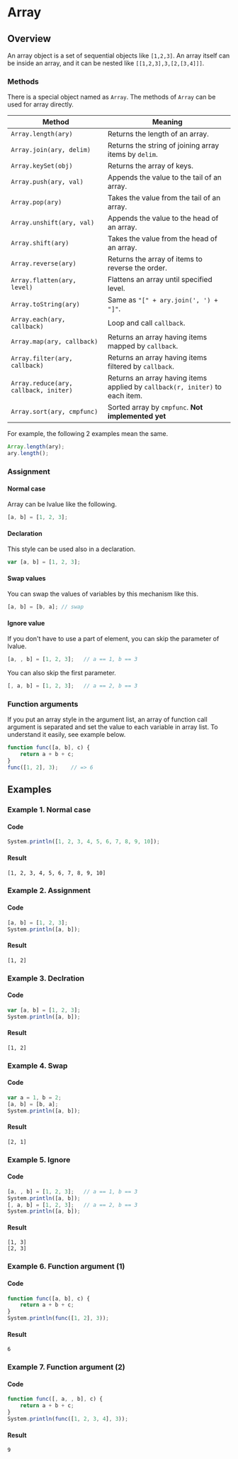 # Array

## Overview

An array object is a set of sequential objects like `[1,2,3]`.
An array itself can be inside an array, and it can be nested like `[[1,2,3],3,[2,[3,4]]]`.

### Methods

There is a special object named as `Array`.
The methods of `Array` can be used for array directly.

|                Method                 |                                   Meaning                                    |
| ------------------------------------- | ---------------------------------------------------------------------------- |
| `Array.length(ary)`                   | Returns the length of an array.                                              |
| `Array.join(ary, delim)`              | Returns the string of joining array items by `delim`.                        |
| `Array.keySet(obj)`                   | Returns the array of keys.                                                   |
| `Array.push(ary, val)`                | Appends the value to the tail of an array.                                   |
| `Array.pop(ary)`                      | Takes the value from the tail of an array.                                   |
| `Array.unshift(ary, val)`             | Appends the value to the head of an array.                                   |
| `Array.shift(ary)`                    | Takes the value from the head of an array.                                   |
| `Array.reverse(ary)`                  | Returns the array of items to reverse the order.                             |
| `Array.flatten(ary, level)`           | Flattens an array until specified level.                                     |
| `Array.toString(ary)`                 | Same as `"[" + ary.join(', ') + "]"`.                                        |
| `Array.each(ary, callback)`           | Loop and call `callback`.                                                    |
| `Array.map(ary, callback)`            | Returns an array having items mapped by `callback`.                          |
| `Array.filter(ary, callback)`         | Returns an array having items filtered by `callback`.                        |
| `Array.reduce(ary, callback, initer)` | Returns an array having items applied by `callback(r, initer)` to each item. |
| `Array.sort(ary, cmpfunc)`            | Sorted array by `cmpfunc`. **Not implemented yet**                           |

For example, the following 2 examples mean the same.

```javascript
Array.length(ary);
ary.length();
```

### Assignment

#### Normal case

Array can be lvalue like the following.

```javascript
[a, b] = [1, 2, 3];
```

#### Declaration

This style can be used also in a declaration.

```javascript
var [a, b] = [1, 2, 3];
```

#### Swap values

You can swap the values of variables by this mechanism like this.

```javascript
[a, b] = [b, a]; // swap
```

#### Ignore value

If you don't have to use a part of element, you can skip the parameter of lvalue.

```javascript
[a, , b] = [1, 2, 3];   // a == 1, b == 3
```

You can also skip the first parameter.

```javascript
[, a, b] = [1, 2, 3];   // a == 2, b == 3
```

### Function arguments

If you put an array style in the argument list,
an array of function call argument is separated and set the value to each variable in array list.
To understand it easily, see example below.

```javascript
function func([a, b], c) {
    return a + b + c;
}
func([1, 2], 3);    // => 6
```

## Examples

### Example 1. Normal case

#### Code

```javascript
System.println([1, 2, 3, 4, 5, 6, 7, 8, 9, 10]);
```

#### Result

```
[1, 2, 3, 4, 5, 6, 7, 8, 9, 10]
```

### Example 2. Assignment

#### Code

```javascript
[a, b] = [1, 2, 3];
System.println([a, b]);
```

#### Result

```
[1, 2]
```

### Example 3. Declration

#### Code

```javascript
var [a, b] = [1, 2, 3];
System.println([a, b]);
```

#### Result

```
[1, 2]
```

### Example 4. Swap

#### Code

```javascript
var a = 1, b = 2;
[a, b] = [b, a];
System.println([a, b]);
```

#### Result

```
[2, 1]
```

### Example 5. Ignore

#### Code

```javascript
[a, , b] = [1, 2, 3];   // a == 1, b == 3
System.println([a, b]);
[, a, b] = [1, 2, 3];   // a == 2, b == 3
System.println([a, b]);
```

#### Result

```
[1, 3]
[2, 3]
```

### Example 6. Function argument (1)

#### Code

```javascript
function func([a, b], c) {
    return a + b + c;
}
System.println(func([1, 2], 3));
```

#### Result

```
6
```

### Example 7. Function argument (2)

#### Code

```javascript
function func([, a, , b], c) {
    return a + b + c;
}
System.println(func([1, 2, 3, 4], 3));
```

#### Result

```
9
```
